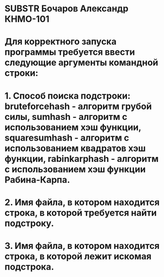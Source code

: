 # SUBSTR Бочаров Александр КНМО-101 
# Для корректного запуска программы требуется ввести следующие аргументы командной строки:
#  1. Способ поиска подстроки: bruteforcehash - алгоритм грубой силы, sumhash - алгоритм с использованием хэш функции, squaresumhash - алгоритм с использованием квадратов хэш функции, rabinkarphash - алгоритм с использованием хэш функции Рабина-Карпа.
# 2. Имя файла, в котором находится строка, в которой требуется найти подстроку.
# 3. Имя файла, в котором находится строка, в которой лежит искомая подстрока.
